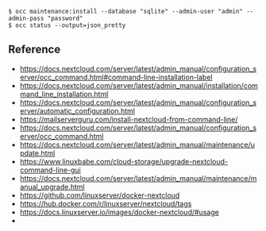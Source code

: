 
```shell
$ occ maintenance:install --database "sqlite" --admin-user "admin" --admin-pass "password"
$ occ status --output=json_pretty

```

## Reference

- https://docs.nextcloud.com/server/latest/admin_manual/configuration_server/occ_command.html#command-line-installation-label
- https://docs.nextcloud.com/server/latest/admin_manual/installation/command_line_installation.html
- https://docs.nextcloud.com/server/latest/admin_manual/configuration_server/automatic_configuration.html
- https://mailserverguru.com/install-nextcloud-from-command-line/
- https://docs.nextcloud.com/server/latest/admin_manual/configuration_server/occ_command.html
- https://docs.nextcloud.com/server/latest/admin_manual/maintenance/update.html
- https://www.linuxbabe.com/cloud-storage/upgrade-nextcloud-command-line-gui
- https://docs.nextcloud.com/server/latest/admin_manual/maintenance/manual_upgrade.html
- https://github.com/linuxserver/docker-nextcloud
- https://hub.docker.com/r/linuxserver/nextcloud/tags
- https://docs.linuxserver.io/images/docker-nextcloud/#usage
- 